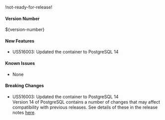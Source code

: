 !not-ready-for-release!

#### Version Number
${version-number}

#### New Features
- US516003: Updated the container to PostgreSQL 14

#### Known Issues
- None

#### Breaking Changes
- US516003: Updated the container to PostgreSQL 14  
Version 14 of PostgreSQL contains a number of changes that may affect compatibility with previous releases. See details of these in the release notes [here](https://www.postgresql.org/docs/14/release-14.html).
